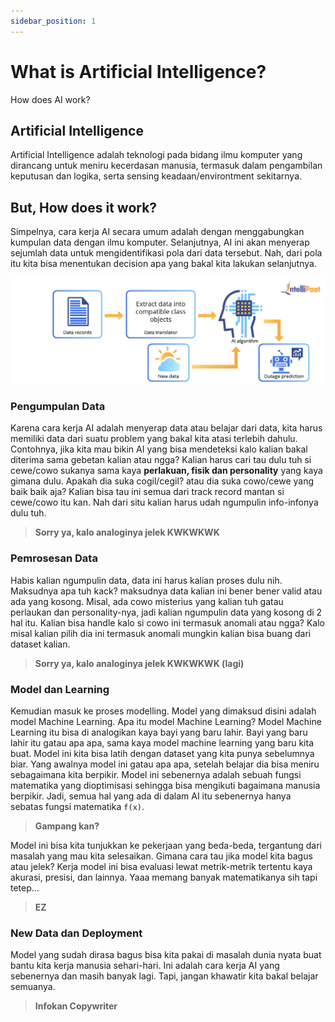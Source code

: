 ```yaml
---
sidebar_position: 1
---
```


What is Artificial Intelligence? 
=====

How does AI work?

## Artificial Intelligence

Artificial Intelligence adalah teknologi pada bidang ilmu komputer yang dirancang untuk meniru kecerdasan manusia, termasuk dalam pengambilan keputusan dan logika, serta sensing keadaan/environtment sekitarnya.

## But, How does it work?

Simpelnya, cara kerja AI secara umum adalah dengan menggabungkan kumpulan data dengan ilmu komputer. Selanjutnya, AI ini akan menyerap sejumlah data untuk mengidentifikasi pola dari data tersebut. Nah, dari pola itu kita bisa menentukan decision apa yang bakal kita lakukan selanjutnya.

![AI Works](img/ai-works.png)

### Pengumpulan Data

Karena cara kerja AI adalah menyerap data atau belajar dari data, kita harus memiliki data dari suatu problem yang bakal kita atasi terlebih dahulu. Contohnya, jika kita mau bikin AI yang bisa mendeteksi kalo kalian bakal diterima sama gebetan kalian atau ngga? Kalian harus cari tau dulu tuh si cewe/cowo sukanya sama kaya **perlakuan, fisik dan personality** yang kaya gimana dulu. Apakah dia suka cogil/cegil? atau dia suka cowo/cewe yang baik baik aja? Kalian bisa tau ini semua dari track record mantan si cewe/cowo itu kan. Nah dari situ kalian harus udah ngumpulin info-infonya dulu tuh.

> **Sorry ya, kalo analoginya jelek KWKWKWK**

### Pemrosesan Data

Habis kalian ngumpulin data, data ini harus kalian proses dulu nih. Maksudnya apa tuh kack? maksudnya data kalian ini bener bener valid atau ada yang kosong. Misal, ada cowo misterius yang kalian tuh gatau perlaukan dan personality-nya, jadi kalian ngumpulin data yang kosong di 2 hal itu. Kalian bisa handle kalo si cowo ini termasuk anomali atau ngga? Kalo misal kalian pilih dia ini termasuk anomali mungkin kalian bisa buang dari dataset kalian. 

> **Sorry ya, kalo analoginya jelek KWKWKWK (lagi)**

### Model dan Learning

Kemudian masuk ke proses modelling. Model yang dimaksud disini adalah model Machine Learning. Apa itu model Machine Learning? Model Machine Learning itu bisa di analogikan kaya bayi yang baru lahir. Bayi yang baru lahir itu gatau apa apa, sama kaya model machine learning yang baru kita buat. Model ini kita bisa latih dengan dataset yang kita punya sebelumnya biar. Yang awalnya model ini gatau apa apa, setelah belajar dia bisa meniru sebagaimana kita berpikir. Model ini sebenernya adalah sebuah fungsi matematika yang dioptimisasi sehingga bisa mengikuti bagaimana manusia berpikir. Jadi, semua hal yang ada di dalam AI itu sebenernya hanya sebatas fungsi matematika `f(x)`.

> **Gampang kan?**

Model ini bisa kita tunjukkan ke pekerjaan yang beda-beda, tergantung dari masalah yang mau kita selesaikan. Gimana cara tau jika model kita bagus atau jelek? Kerja model ini bisa evaluasi lewat metrik-metrik tertentu kaya akurasi, presisi, dan lainnya. Yaaa memang banyak matematikanya sih tapi tetep...

> **EZ**

### New Data dan Deployment

Model yang sudah dirasa bagus bisa kita pakai di masalah dunia nyata buat bantu kita kerja manusia sehari-hari. Ini adalah cara kerja AI yang sebenernya dan masih banyak lagi. Tapi, jangan khawatir kita bakal belajar semuanya.

> **Infokan Copywriter**